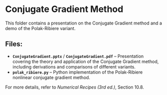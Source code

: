 # Conjugate Gradient Method

This folder contains a presentation on the Conjugate Gradient method and a demo of the Polak-Ribiere variant.

## Files:
- **`ConjugateGradient.pptx`** / **`ConjugateGradient.pdf`** – Presentation covering the theory and application of the Conjugate Gradient method, including derivations and comparisons of different variants.
- **`polak_ribiere.py`** – Python implementation of the Polak-Ribiere nonlinear conjugate gradient method.

For more details, refer to *Numerical Recipes (3rd ed.)*, Section 10.8.
